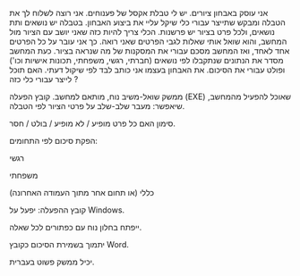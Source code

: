 אני עוסק באבחון ציורים. יש לי טבלת אקסל של פענוחים. אני רוצה לשלוח לך את הטבלה ומבקש שתייצר עבורי כלי שיקל עליי את ביצוע האבחון. בטבלה יש נושאים ותת נושאים, ולכל פרט בציור יש פרשנות. הכלי צריך להיות כזה שאני יושב עם הציור מול המחשב, והוא שואל אותי שאלות לגבי הפרטים שאני רואה. כך אני עובר על כל הפרטים אחד לאחד, ואז המחשב מסכם עבורי את המסקנות של מה שנראה בציור. כעת המחשב מסדר את הנתונים שנתקבלו לפי נושאים (חברתי, רגשי, משפחתי, תכונות אישיות וכו') ופולט עבורי את הסיכום. את האבחון בעצמו אני כותב לבד לפי שיקול דעתי. האם תוכל לייצר עבורי כלי כזה ?

  ממשק שואל-משיב נוח, מותאם למחשב. קובץ הפעלה (EXE) שאוכל להפעיל מהמחשב, שיאפשר:
מעבר שלב-שלב על פרטי הציור לפי הטבלה.

סימון האם כל פרט מופיע / לא מופיע / בולט / חסר.

הפקת סיכום לפי התחומים:

רגשי

משפחתי

כללי (או תחום אחר מתוך העמודה האחרונה)

קובץ ההפעלה:
יפעל על Windows.

ייפתח בחלון נוח עם כפתורים לכל שאלה.

יתמוך בשמירת הסיכום כקובץ  Word.

יכיל ממשק פשוט בעברית.

